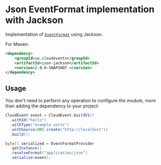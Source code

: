# Json EventFormat implementation with Jackson

Implementation of [`EventFormat`](../../api/src/main/java/io/cloudevents/format/EventFormat.java) using Jackson.

For Maven:

```xml
<dependency>
    <groupId>io.cloudevents</groupId>
    <artifactId>json-jackson</artifactId>
    <version>2.0.0-SNAPSHOT </version>
</dependency>
```

## Usage

You don't need to perform any operation to configure the module, more than adding the dependency to your project:

```java
CloudEvent event = CloudEvent.buildV1()
  .withId("hello")
  .withType("example.vertx")
  .withSource(URI.create("http://localhost"))
  .build();

byte[] serialized = EventFormatProvider
  .getInstance()
  .resolveFormat("application/json")
  .serialize(event);
```
